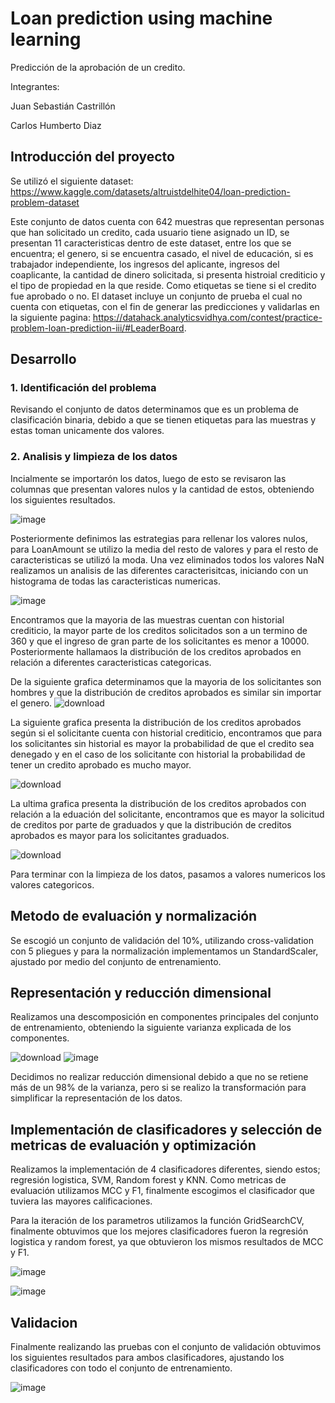 # Loan prediction using machine learning
Predicción de la aprobación de un credito. 

Integrantes:

Juan Sebastián Castrillón

Carlos Humberto Diaz

## Introducción del proyecto

Se utilizó el siguiente dataset: https://www.kaggle.com/datasets/altruistdelhite04/loan-prediction-problem-dataset

Este conjunto de datos cuenta con 642 muestras que representan personas que han solicitado un credito, cada usuario tiene asignado un ID, se presentan 11 caracteristicas dentro de este dataset, entre los que se encuentra; el genero, si se encuentra casado, el nivel de educación, si es trabajador independiente, los ingresos del aplicante, ingresos del coaplicante, la cantidad de dinero solicitada, si presenta histroial crediticio y el tipo de propiedad en la que reside. Como etiquetas se tiene si el credito fue aprobado o no. El dataset incluye un conjunto de prueba el cual no cuenta con etiquetas, con el fin de generar las predicciones y validarlas en la siguiente pagina: https://datahack.analyticsvidhya.com/contest/practice-problem-loan-prediction-iii/#LeaderBoard.

## Desarrollo

### 1. Identificación del problema

Revisando el conjunto de datos determinamos que es un problema de clasificación binaria, debido a que se tienen etiquetas para las muestras y estas toman unicamente dos valores.

### 2. Analisis y limpieza de los datos

Incialmente se importarón los datos, luego de esto se revisaron las columnas que presentan valores nulos y la cantidad de estos, obteniendo los siguientes resultados.

![image](https://user-images.githubusercontent.com/106851565/171973897-87b40b09-c1ee-4162-be59-6c06c6c98f4d.png)

Posteriormente definimos las estrategias para rellenar los valores nulos, para LoanAmount se utilizo la media del resto de valores y para el resto de caracteristicas se utilizó la moda. Una vez eliminados todos los valores NaN realizamos un analisis de las diferentes caracterisitcas, iniciando con un histograma de todas las caracteristicas numericas.

![image](https://user-images.githubusercontent.com/106851565/171975189-a84740c0-b69d-4f77-bb08-2414ed3ea478.png)

Encontramos que la mayoria de las muestras cuentan con historial crediticio, la mayor parte de los creditos solicitados son a un termino de 360 y que el ingreso de gran parte de los solicitantes es menor a 10000. Posteriormente hallamaos la distribución de los creditos aprobados en relación a diferentes caracteristicas categoricas.

De la siguiente grafica determinamos que la mayoria de los solicitantes son hombres y que la distribución de creditos aprobados es similar sin importar el genero.
![download](https://user-images.githubusercontent.com/106851565/171975345-cbbda6d6-66e2-4308-8005-83382d8d56af.png)

La siguiente grafica presenta la distribución de los creditos aprobados según si el solicitante cuenta con historial crediticio, encontramos que para los solicitantes sin historial es mayor la probabilidad de que el credito sea denegado y en el caso de los solicitante con historial la probabilidad de tener un credito aprobado es mucho mayor.

![download](https://user-images.githubusercontent.com/106851565/171975339-a632097a-50f9-4d2a-8a47-83a0018b1be8.png)

La ultima grafica presenta la distribución de los creditos aprobados con relación a la eduación del solicitante, encontramos que es mayor la solicitud de creditos por parte de graduados y que la distribución de creditos aprobados es mayor para los solicitantes graduados.

![download](https://user-images.githubusercontent.com/106851565/171975537-49bff492-34ac-47d9-a97e-75440c2c60b8.png)

Para terminar con la limpieza de los datos, pasamos a valores numericos los valores categoricos.

## Metodo de evaluación y normalización

Se escogió un conjunto de validación del 10%, utilizando cross-validation con 5 pliegues y para la normalización implementamos un StandardScaler, ajustado por medio del conjunto de entrenamiento.

## Representación y reducción dimensional
Realizamos una descomposición en componentes principales del conjunto de entrenamiento, obteniendo la siguiente varianza explicada de los componentes.

![download](https://user-images.githubusercontent.com/106851565/171976705-ac35e306-34d0-4b9b-8b96-bfb836f99467.png)
![image](https://user-images.githubusercontent.com/106851565/171976846-8b9d8c5f-7a07-4ce0-8306-57d7623774c5.png)

Decidimos no realizar reducción dimensional debido a que no se retiene más de un 98% de la varianza, pero si se realizo la transformación para simplificar la representación de los datos. 

## Implementación de clasificadores y selección de metricas de evaluación y optimización

Realizamos la implementación de 4 clasificadores diferentes, siendo estos; regresión logistica, SVM, Random forest y KNN. Como metricas de evaluación utilizamos MCC y F1, finalmente escogimos el clasificador que tuviera las mayores calificaciones.

Para la iteración de los parametros utilizamos la función GridSearchCV, finalmente obtuvimos que los mejores clasificadores fueron la regresión logistica y random forest, ya que obtuvieron los mismos resultados de MCC y F1.

![image](https://user-images.githubusercontent.com/106851565/171978975-c699ca05-5a5e-45b5-b61e-69690c2e8355.png)

![image](https://user-images.githubusercontent.com/106851565/171979154-1b3d2c4e-0a6b-476d-8b8b-161b018ca2fb.png)

## Validacion

Finalmente realizando las pruebas con el conjunto de validación obtuvimos los siguientes resultados para ambos clasificadores, ajustando los clasificadores con todo el conjunto de entrenamiento.

![image](https://user-images.githubusercontent.com/106851565/171980534-9c2dea96-3fee-4749-b929-9e6a17da96da.png)
